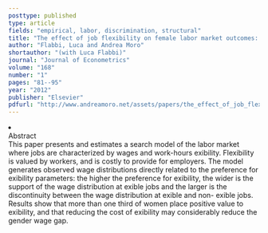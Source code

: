 ```yaml
---
posttype: published
type: article
fields: "empirical, labor, discrimination, structural"
title: "The effect of job flexibility on female labor market outcomes: Estimates from a search and bargaining model"
author: "Flabbi, Luca and Andrea Moro"
shortauthor: "(with Luca Flabbi)"
journal: "Journal of Econometrics"
volume: "168"
number: "1"
pages: "81--95"
year: "2012"
publisher: "Elsevier"
pdfurl: "http://www.andreamoro.net/assets/papers/the_effect_of_job_flexibility.pdf"
---
```

<li class='acc_hide'> <div class="title">Abstract</div>
This paper presents and estimates a search model of the labor market
where jobs are characterized by wages and work-hours exibility. Flexibility is valued
by workers, and is costly to provide for employers. The model generates observed wage
distributions directly related to the preference for exibility parameters: the higher
the preference for exibility, the wider is the support of the wage distribution at
exible jobs and the larger is the discontinuity between the wage distribution at exible
and non- exible jobs. Results show that more than one third of women place positive
value to exibility, and that reducing the cost of exibility may considerably reduce
the gender wage gap.
</li>
